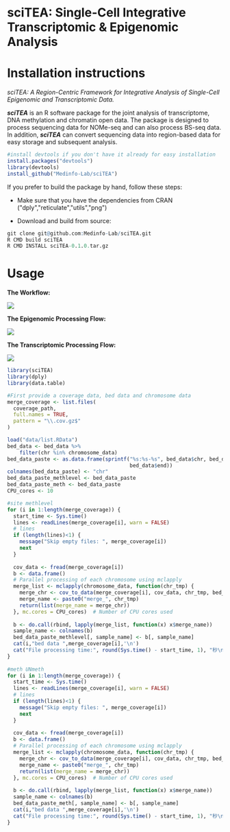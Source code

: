 # sciTEA: Single-Cell Integrative Transcriptomic & Epigenomic Analysis

# Installation instructions

*sciTEA: A Region-Centric Framework for Integrative Analysis of Single-Cell Epigenomic and Transcriptomic Data.* 

***sciTEA*** is an R software package for the joint analysis of transcriptome, DNA methylation and chromatin open data. The package is designed to process sequencing data for NOMe-seq and can also process BS-seq data. In addition, ***sciTEA*** can convert sequencing data into region-based data for easy storage and subsequent analysis.

```R
#install devtools if you don't have it already for easy installation
install.packages("devtools")
library(devtools)
install_github("Medinfo-Lab/sciTEA")
```

If you prefer to build the package by hand, follow these steps:

- Make sure that you have the dependencies from CRAN ("dply","reticulate","utils","png")

- Download and build from source:

```R
git clone git@github.com:Medinfo-Lab/sciTEA.git
R CMD build sciTEA
R CMD INSTALL sciTEA-0.1.0.tar.gz
```

# Usage

**The Workflow:**

![](https://imgur.com/hesjtLb.png)

**The Epigenomic Processing Flow:**

![](https://imgur.com/GQ0WaVf.png)

**The Transcriptomic Processing Flow:**

![](https://imgur.com/gVY0VJ0.png)

```R
library(sciTEA)
library(dply)
library(data.table)

#First provide a coverage data, bed data and chromosome data
merge_coverage <- list.files(
  coverage_path,
  full.names = TRUE,
  pattern = "\\.cov.gz$"
)

load("data/list.RData")
bed_data <- bed_data %>% 
	filter(chr %in% chromosome_data)
bed_data_paste <- as.data.frame(sprintf("%s:%s-%s", bed_data$chr, bed_data$start,
                                        bed_data$end))
colnames(bed_data_paste) <- "chr"
bed_data_paste_methlevel <- bed_data_paste
bed_data_paste_meth <- bed_data_paste
CPU_cores <- 10

#site methlevel
for (i in 1:length(merge_coverage)) {
  start_time <- Sys.time()
  lines <- readLines(merge_coverage[i], warn = FALSE)
  # lines
  if (length(lines)<1) {
    message("Skip empty files: ", merge_coverage[i])
    next
  }
  
  cov_data <- fread(merge_coverage[i])
  b <- data.frame()
  # Parallel processing of each chromosome using mclapply
  merge_list <- mclapply(chromosome_data, function(chr_tmp) {
    merge_chr <- cov_to_data(merge_coverage[i], cov_data, chr_tmp, bed_data, suffixname, "methlevel")
    merge_name <- paste0("merge_", chr_tmp)
    return(list(merge_name = merge_chr))
  }, mc.cores = CPU_cores)  # Number of CPU cores used
  
  b <- do.call(rbind, lapply(merge_list, function(x) x$merge_name))
  sample_name <- colnames(b)
  bed_data_paste_methlevel[, sample_name] <- b[, sample_name]
  cat(i,"bed data ",merge_coverage[i],'\n')
  cat("File processing time:", round(Sys.time() - start_time, 1), "秒\n")
}
                             
#meth UNmeth
for (i in 1:length(merge_coverage)) {
  start_time <- Sys.time()
  lines <- readLines(merge_coverage[i], warn = FALSE)
  # lines
  if (length(lines)<1) {
    message("Skip empty files: ", merge_coverage[i])
    next
  }
  
  cov_data <- fread(merge_coverage[i])
  b <- data.frame()
  # Parallel processing of each chromosome using mclapply
  merge_list <- mclapply(chromosome_data, function(chr_tmp) {
    merge_chr <- cov_to_data(merge_coverage[i], cov_data, chr_tmp, bed_data, suffixname, "meth")
    merge_name <- paste0("merge_", chr_tmp)
    return(list(merge_name = merge_chr))
  }, mc.cores = CPU_cores)  # Number of CPU cores used
  
  b <- do.call(rbind, lapply(merge_list, function(x) x$merge_name))
  sample_name <- colnames(b)
  bed_data_paste_meth[, sample_name] <- b[, sample_name]
  cat(i,"bed data ",merge_coverage[i],'\n')
  cat("File processing time:", round(Sys.time() - start_time, 1), "秒\n")
}
```







